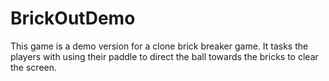 # BrickOutDemo
This game is a demo version for a clone brick breaker game. It tasks the players with using their paddle to direct the ball towards the bricks to clear the screen.
